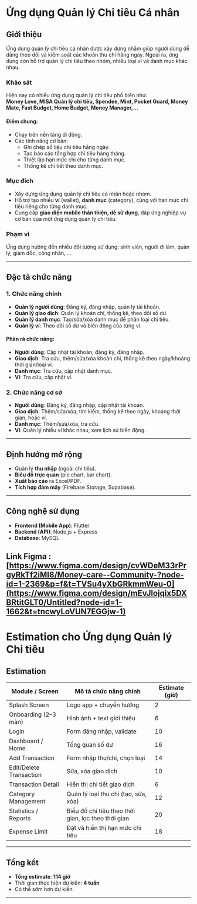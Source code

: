 # Ứng dụng Quản lý Chi tiêu Cá nhân

## Giới thiệu
Ứng dụng quản lý chi tiêu cá nhân được xây dựng nhằm giúp người dùng dễ dàng theo dõi và kiểm soát các khoản thu chi hằng ngày. Ngoài ra, ứng dụng còn hỗ trợ quản lý chi tiêu theo nhóm, nhiều loại ví và danh mục khác nhau.

### Khảo sát
Hiện nay có nhiều ứng dụng quản lý chi tiêu phổ biến như:  
**Money Love, MISA Quản lý chi tiêu, Spendee, Mint, Pocket Guard, Money Mate, Fast Budget, Home Budget, Money Manager,…**

#### Điểm chung:
- Chạy trên nền tảng di động.  
- Các tính năng cơ bản:
  - Ghi chép số liệu chi tiêu hằng ngày.  
  - Tạo báo cáo tổng hợp chi tiêu hàng tháng.  
  - Thiết lập hạn mức chi cho từng danh mục.  
  - Thống kê chi tiết theo danh mục.  

### Mục đích
- Xây dựng ứng dụng quản lý chi tiêu cá nhân hoặc nhóm.  
- Hỗ trợ tạo nhiều **ví** (wallet), **danh mục** (category), cùng với hạn mức chi tiêu riêng cho từng danh mục.  
- Cung cấp **giao diện mobile thân thiện, dễ sử dụng**, đáp ứng nghiệp vụ cơ bản của một ứng dụng quản lý chi tiêu.  

### Phạm vi
Ứng dụng hướng đến nhiều đối tượng sử dụng: sinh viên, người đi làm, quản lý, giám đốc, công nhân, …  

---

## Đặc tả chức năng

### 1. Chức năng chính
- **Quản lý người dùng**: Đăng ký, đăng nhập, quản lý tài khoản.  
- **Quản lý giao dịch**: Quản lý khoản chi, thống kê, theo dõi số dư.  
- **Quản lý danh mục**: Tạo/sửa/xóa danh mục để phân loại chi tiêu.  
- **Quản lý ví**: Theo dõi số dư và biến động của từng ví.  

#### Phân rã chức năng:
- **Người dùng**: Cập nhật tài khoản, đăng ký, đăng nhập.  
- **Giao dịch**: Tra cứu, thêm/sửa/xóa khoản chi, thống kê theo ngày/khoảng thời gian/loại ví.  
- **Danh mục**: Tra cứu, cập nhật danh mục.  
- **Ví**: Tra cứu, cập nhật ví.  

### 2. Chức năng cơ sở
- **Người dùng**: Đăng ký, đăng nhập, cập nhật tài khoản.  
- **Giao dịch**: Thêm/sửa/xóa, tìm kiếm, thống kê theo ngày, khoảng thời gian, hoặc ví.  
- **Danh mục**: Thêm/sửa/xóa, tra cứu.  
- **Ví**: Quản lý nhiều ví khác nhau, xem lịch sử biến động.  

---

## Định hướng mở rộng
- Quản lý **thu nhập** (ngoài chi tiêu).  
- **Biểu đồ trực quan** (pie chart, bar chart).  
- **Xuất báo cáo** ra Excel/PDF.  
- **Tích hợp đám mây** (Firebase Storage, Supabase).  

---

## Công nghệ sử dụng
- **Frontend (Mobile App)**: Flutter  
- **Backend (API)**: Node.js + Express  
- **Database**: MySQL  

## Link Figma : [https://www.figma.com/design/cvWDeM33rPrgyRkTf2iMI8/Money-care--Community-?node-id=1-2369&p=f&t=TVSu4yXbGRkmmWeu-0](https://www.figma.com/design/mEvJlojqix5DXBRtitGLT0/Untitled?node-id=1-1662&t=tncwyLoVUN7EGGjw-1)
# Estimation cho Ứng dụng Quản lý Chi tiêu

## Estimation

| Module / Screen          | Mô tả chức năng chính                                   | Estimate (giờ) |
|--------------------------|---------------------------------------------------------|----------------|
| Splash Screen            | Logo app + chuyển hướng                                 | 2              |
| Onboarding (2–3 màn)     | Hình ảnh + text giới thiệu                              | 6              |
| Login                    | Form đăng nhập, validate                                | 10             |
| Dashboard / Home         | Tổng quan số dư                                         | 16             |
| Add Transaction          | Form nhập thu/chi, chọn loại                            | 14             |
| Edit/Delete Transaction  | Sửa, xóa giao dịch                                      | 10             |
| Transaction Detail       | Hiển thị chi tiết giao dịch                             | 6              |
| Category Management      | Quản lý loại thu chi (tạo, sửa, xóa)                     | 12             |
| Statistics / Reports     | Biểu đồ chi tiêu theo thời gian, lọc theo thời gian     | 20             |
| Expense Limit            | Đặt và hiển thị hạn mức chi tiêu                         | 18             |

---

## Tổng kết
- **Tổng estimate**: **114 giờ**
- Thời gian thực hiện dự kiến: **4 tuần**
- Có thể sớm hơn dự kiến.


---
